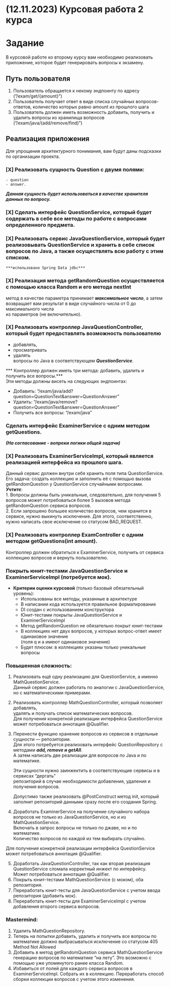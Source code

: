 # (12.11.2023) Курсовая работа 2 курса

# Задание
В курсовой работе ко второму курсу вам необходимо реализовать приложение, 
которое будет генерировать вопросы к экзамену.

## Путь пользователя
1. Пользователь обращается к некому эндпоинту по адресу (”/exam/get/{amount}”)
2. Пользователь получает ответ в виде списка случайных вопросов-ответов, количество которых равно amount из прошлого шага
3. Пользователь должен иметь возможность добавить, получить и удалить вопросы из хранилища вопросов (”/exam/java/(add/remove/find)”)

## Реализация приложения
Для упрощения архитектурного понимания, вам будут даны подсказки по организации проекта.

### [X] Реализовать сущность Question с двумя полями: 
    - question 
    - answer. 
   ***Данная сущность будет использоваться в качестве хранителя данных по вопросу.*** 

### [X] Сделать интерфейс QuestionService, который будет содержать в себе все методы по работе с вопросами определенного предмета.
### [X] Реализовать сервис JavaQuestionService, который будет реализовывать QuestionService и хранить в себе список вопросов по Java, а также осуществлять всю работу с этим списком.  
    
    ***использовано Spring Data jdbc*** 

### [X] Реализация метода getRandomQuestion осуществляется с помощью класса Random и его метода nextInt

метод в качестве параметра принимает ***максимальное число***,
а затем возвращает вам результат в виде случайного числа от 0 до максимального числа  
из параметров (не включительно).

### [X] Реализовать контроллер JavaQuestionController, который будет предоставлять возможность пользователю 
- добавлять, 
- просматривать 
- удалять        
вопросы по Java в соответствующем ***QuestionService***.  

*** Контроллер должен иметь три метода: добавить, удалить и получить все вопросы.***  
Эти методы должны висеть на следующих эндпоинтах:
   - Добавить: “/exam/java/add?question=QuestionText&answer=QuestionAnswer”
   - Удалить: “/exam/java/remove?question=QuestionText&answer=QuestionAnswer”
   - Получить все вопросы: “/exam/java”

### Сделать интерфейс ExaminerService с одним методом getQuestions.
***(На согласование - вопреки логики общей задачи)***

### [X] Реализовать ExaminerServiceImpl, который является реализацией интерфейса из прошлого шага. 
Данный сервис должен внутри себя хранить поля типа QuestionService.  
   Его задача: создать коллекцию и заполнить её с помощью вызова getRandomQuestion у QuestionService случайными вопросами.  
   ***Учтите***:  
    1. Вопросы должны быть уникальные, следовательно, для получения 5 вопросов может потребоваться более 5 вызовов метода getRandomQuestion сервиса вопросов.  
    2. Если запрошено большее количество вопросов, чем хранится в сервисе, нужно выкинуть исключение. Для этого, соответственно, нужно написать свое исключение со статусом BAD_REQUEST.

### [X] Реализовать контроллер ExamController с одним методом getQuestions(int amount).
   Контроллер должен обратиться к ExaminerService, получить от сервиса коллекцию вопросов и вернуть пользователю.

### Покрыть юнит-тестами JavaQuestionService и ExaminerServiceImpl (потребуется мок).

- **Критерии оценки курсовой** (только базовый обязательный уровень):
    - Использованы все методы, указанные в архитектуре
    - В написании кода используется правильное форматирование
    - DI создан с использованием конструктора
    - Юнит-тестами покрыты JavaQuestionService и ExaminerServiceImpl
    - Метод getRandomQuestion не обязательно покрыт юнит-тестами
    - В коллекциях нет двух вопросов, у которых вопрос-ответ имеет одинаковое значение    
  (поля q и a имеют одинаковое значение)
    - Будет плюсом: в коллекциях указаны только уникальные вопросы


### Повышенная сложность:

1. Реализовать ещё одну реализацию для QuestionService, а именно MathQuestionService.  
   Данный сервис должен работать по аналогии с JavaQuestionService, но с математическими примерами.

2. Реализовать контроллер MathQuestionController, который позволяет добавлять,    
удалять и получать список математических вопросов.      
Для получения конкретной реализации интерфейса QuestionService может потребоваться аннотация @Qualifier.

3. Перенести функцию хранение вопросов из сервисов в отдельные сущности — репозитории.     
Для этого потребуется реализовать интерфейс QuestionRepository с методами ***add, remove и getAll***.   
А затем написать две реализации для вопросов по Java и по математике.

   Эти сущности нужно заинжектить в соответствующие сервисы и в сервисах “дергать”   
репозиторий в случае необходимости добавления, удаления и получения вопросов.

   Допустимо также реализовать @PostConstruct метод init, который заполнит репозиторий данными сразу после его создания Spring.

4. Доработать ExaminerService на получение случайного набора вопросов не только из JavaQuestionService, но и из MathQuestionService.   
Включать в запрос вопросы не только по джаве, но и по математике.   
Количество вопросов по каждой из тем выбирать случайно.

Для получения конкретной реализации интерфейса QuestionService может потребоваться аннотация @Qualifier.

5. Доработать JavaQuestionController, так как вторая реализация QuestionService сломала корректный инжект по интерфейсу.   
Может потребоваться аннотация @Qualifier.
6. Покрыть юнит-тестами MathQuestionService (с моком), оба репозитория.
7. Переработать юнит-тесты для JavaQuestionService с учетом ввода репозитория (добавить мок).
8. Переработать юнит-тесты для ExaminerServiceImpl с учетом добавления второго сервиса вопросов.

### Mastermind:
1. Удалить MathQuestionRepository.
2. Теперь на попытки добавить, удалить и получить все вопросы по математике должно выбрасываться исключение со статусом 405 Method Not Allowed
3. Добавить в метод getRandomQuestion сервиса MathQuestionService генерацию вопросов по математике “на лету”. Это возможно с помощью уже упомянутого ранее класса Random.
4. Избавиться от полей для каждого сервиса вопросов в ExaminerServiceImpl. Собрать их в коллекцию. Переработать способ сборки коллекции вопросов с учетом этого изменения.

